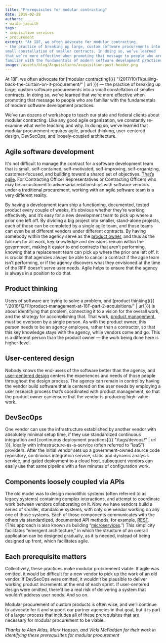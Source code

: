 ```yaml
---
title: "Prerequisites for modular contracting"
date: 2019-02-28
authors:
- waldo-jaquith
tags:
- acquisition services
- procurement
excerpt: "At 18F, we often advocate for modular contracting
— the practice of breaking up large, custom software procurements into a
small constellation of smaller contracts. In doing so, we’ve learned
that we’re more effective when promoting that message to people who are
familiar with the fundamentals of modern software development practices."
image: /assets/blog/Acquisitions/acquisition-post-header.png
---
```


At 18F, we often advocate for [modular contracting]({{ "/2017/10/11/pulling-back-the-curtain-on-it-procurement/" | url }})
— the practice of breaking up large, custom software procurements into a
small constellation of smaller contracts. In doing so, we’ve learned
that we’re more effective when promoting that message to people who are
familiar with the fundamentals of modern software development practices.

We’ve run dozens of workshops to teach our state and federal clients
about modular contracting. Like any good agile organization, we
constantly re-examine what we’re teaching and why. In doing so, we’ve
learned that modular procurement requires agile, product thinking,
user-centered design, DevSecOps, and loosely-coupled architecture.

## Agile software development

It's not difficult to manage the
contract for a software development team that is small, self-contained,
self-motivated, self-improving, self-organizing, customer-focused, and
building toward a shared set of objectives. [That’s agile](https://agile.18f.gov/). For Contracting Officer Representatives or Contracting Officers who may be accustomed to
adversarial relationships with software vendors under a traditional
procurement, working with an agile software team is a very different
reality. 

By having a development team ship a functioning, documented,
tested product every couple of weeks, it’s obvious whether they’re
working effectively, and it’s easy for a new development team to pick up
where a prior one left off. By dividing a big project into smaller,
stand-alone projects, each of those can be completed by a single agile
team, and those teams can even be at different vendors under different
contracts. By having somebody within the agency serve as the [product owner](https://guides.18f.gov/agile/agile-lexicon/#roles), and thus as the fulcrum for all work, key knowledge and decisions remain within the
government, making it easier to end contracts that aren’t performing,
knowing that a replacement team can pick up where the prior one left
off. It is crucial that agencies always be able to cancel a contract if
the agile team isn’t performing, or if the agency discovers what they
envisioned at the time of the RFP doesn’t serve user needs. Agile helps to ensure that the agency is always in a position to do that.

## Product thinking

Users of software are trying to solve a problem,
and [product thinking]({{ "/2018/12/11/product-management-at-18F-part-2-acquisitions/" | url }})
is about identifying that problem, connecting it to a vision for the
overall work, and the strategy for accomplishing that. That work,
[product management](https://product-guide.18f.gov/product-management-at-18f/),
must be overseen by a single person. As with the product owner, this
person needs to be an agency employee, rather than a contractor, so that
this key knowledge stays with the agency, while vendors come and go.
This is a different person than the product owner — the work being done
here is higher-level.

## User-centered design

Nobody knows the end-users of the software
better than the agency, and [user-centered design](https://product-guide.18f.gov/working-in-a-way-that-reflects-our-values/user-centered-design/)
centers the experiences and needs of those people throughout the design
process. The agency can remain in control by having the vendor build
software that is centered on the user needs by employing a user research
process that’s coordinated with product management, so that the product
owner can ensure that the vendor is producing high-value work.

## DevSecOps

One vendor can use the infrastructure established by
another vendor with absolutely minimal setup time, if they use
standardized continuous integration and [continuous deployment practices]({{ "/tags/devops/" | url }}), ideally with
infrastructure-as-a-service (often referred to “IaaS”) providers. After
the initial vendor sets up a government-owned source code repository,
continuous integration service, static and dynamic analysis service, and
gated deployment to a cloud host, subsequent vendors can easily use that
same pipeline with a few minutes of configuration work.

## Components loosely coupled via APIs

The old model was to design
monolithic systems (often referred to as legacy systems) containing
complex interactions, and attempt to coordinate work between vendors
collaborating on it. Now we have vendors build a series of smaller,
standalone systems, with only one vendor working on any one of those
systems. Each of those components communicates with the others via
standardized, documented API methods, for example,
[REST](https://en.wikipedia.org/wiki/Representational_state_transfer).
(This approach is also known as building
“[microservices](https://en.wikipedia.org/wiki/Microservices).”)
This simplicity facilitates “emergent architecture,” in which the
structure of an overall application can be designed gradually, as it is
needed, instead of being designed up front, which facilitates agile.

## Each prerequisite matters

Collectively, these practices make modular procurement viable. If agile
was omitted, it would be difficult for a new vendor to pick up the work
of an old vendor. If DevSecOps were omitted, it wouldn’t be plausible to
deliver working product increments at the end of each sprint. If
user-centered design were omitted, there’d be a real risk of delivering
a system that wouldn’t address user needs. And so on.

Modular procurement of custom products is often wise, and we’ll continue
to advocate for it and support our partner agencies in that goal, but
it is part of a larger process that includes all of these
prerequisites that are necessary for modular procurement to be viable.

*Thanks to Alan Atlas, Mark Hopson, and Vicki McFadden for their work in identifying these prerequisites for modular procurement*
